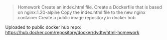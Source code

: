 > Homework
> Create an index.html file.
> Create a Dockerfile that is based on nginx:1.20-alpine
> Copy the index.html file to the new nginx container
> Create a public image repository in docker hub

Uploaded to public docker hub repo: https://hub.docker.com/repository/docker/dvdty/html-homework
